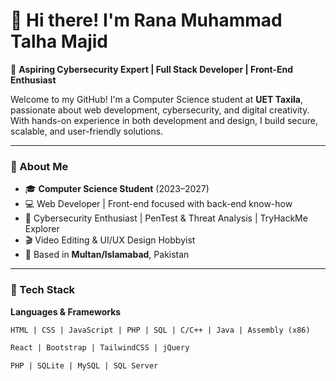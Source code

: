 

# 👋 Hi there! I'm Rana Muhammad Talha Majid

🚀 **Aspiring Cybersecurity Expert | Full Stack Developer | Front-End Enthusiast**

Welcome to my GitHub! I'm a Computer Science student at **UET Taxila**, passionate about web development, cybersecurity, and digital creativity. With hands-on experience in both development and design, I build secure, scalable, and user-friendly solutions.

---

### 🧠 About Me
- 🎓 **Computer Science Student** (2023–2027)
- 💻 Web Developer | Front-end focused with back-end know-how
- 🔐 Cybersecurity Enthusiast | PenTest & Threat Analysis | TryHackMe Explorer
- 🎬 Video Editing & UI/UX Design Hobbyist
- 📍 Based in **Multan/Islamabad**, Pakistan

---

### 🔧 Tech Stack

**Languages & Frameworks**
```html
HTML | CSS | JavaScript | PHP | SQL | C/C++ | Java | Assembly (x86)

React | Bootstrap | TailwindCSS | jQuery

PHP | SQLite | MySQL | SQL Server
